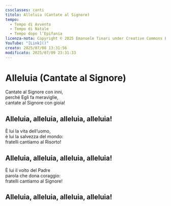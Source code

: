```yaml
---
cssclasses: canti
titolo: Alleluia (Cantate al Signore)
tempo:
  - Tempo di Avvento
  - Tempo di Natale
  - Tempo dopo l’Epifania
licenza-nota: Copyright © 2025 Emanuele Tinari under Creative Commons BY-NC-SA 4.0 https://creativecommons.org/licenses/by-nc-sa/4.0/
YouTube: "[Link]()"
creato: 2025/07/08 13:31:56
modificato: 2025/07/09 23:31:33
---
```


# Alleluia (Cantate al Signore)
Cantate al Signore con inni,<br>perché Egli fa meraviglie,<br>cantate al Signore con gioia!
## Alleluia, alleluia, alleluia, alleluia!
È lui la vita dell’uomo,<br>è lui la salvezza del mondo:<br>fratelli cantiamo al Risorto!
## Alleluia, alleluia, alleluia, alleluia!
È lui il volto del Padre<br>parola che dona coraggio:<br>fratelli cantiamo al Signore!
## Alleluia, alleluia, alleluia, alleluia!
